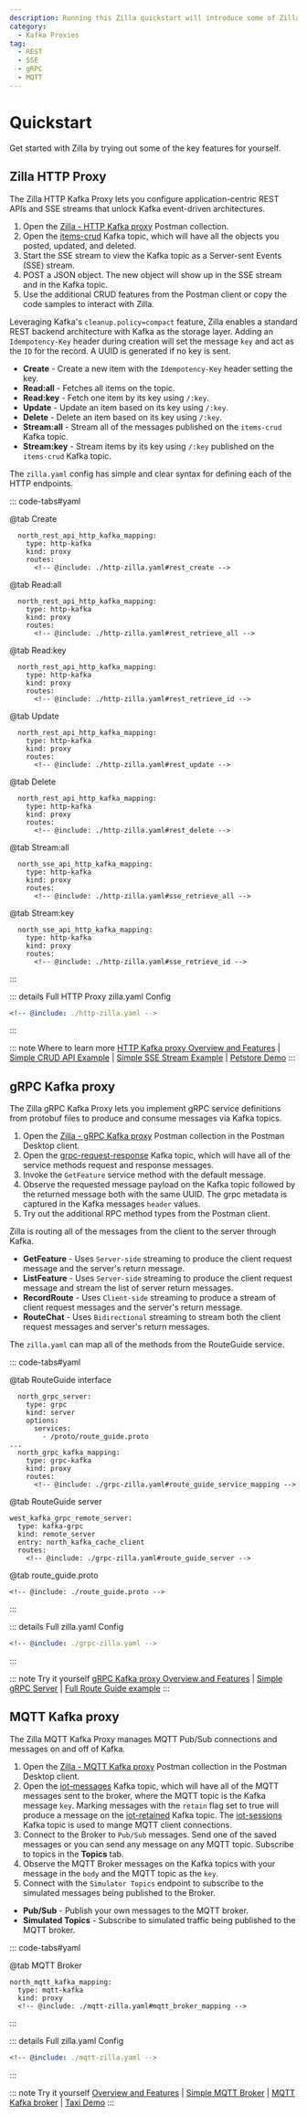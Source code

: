 ```yaml
---
description: Running this Zilla quickstart will introduce some of Zilla's main features.
category:
  - Kafka Proxies
tag:
  - REST
  - SSE
  - gRPC
  - MQTT
---
```


# Quickstart

Get started with Zilla by trying out some of the key features for yourself.
<!-- You can explicitly define your APIs in a Zilla configuration by carefully orchestrating all of the different [Bindings](../../tutorials/concepts/bindings.md#Bindings) Zilla has to offer. You can see many of them on display by using the [Kafka Proxy Quickstart](../../tutorials/how-tos/quickstart/index.md) or checking out the [Zilla Examples](https://github.com/aklivity/zilla-examples) repo. We added an event-driven backend to the popular TodoMVC UI frontend in the [TodoMVC CQRS Demo](https://github.com/aklivity/zilla-demos/tree/main/todo-mvc-cqrs) where all of the new tasks will sync live to any open browsers. -->

## Zilla HTTP Proxy

The Zilla HTTP Kafka Proxy lets you configure application-centric REST APIs and SSE streams that unlock Kafka event-driven architectures.

1. Open the [Zilla - HTTP Kafka proxy](https://www.postman.com/aklivity-zilla/workspace/aklivity-zilla-quickstart/overview) Postman collection.
1. Open the [items-crud](http://34.48.98.66/kafka/ui/clusters/zilla-quickstart-cc-kafka/all-topics/items-crud/messages) Kafka topic, which will have all the objects you posted, updated, and deleted.
1. Start the SSE stream to view the Kafka topic as a Server-sent Events (SSE) stream.
1. POST a JSON object. The new object will show up in the SSE stream and in the Kafka topic.
1. Use the additional CRUD features from the Postman client or copy the code samples to interact with Zilla.

Leveraging Kafka's `cleanup.policy=compact` feature, Zilla enables a standard REST backend architecture with Kafka as the storage layer. Adding an `Idempotency-Key` header during creation will set the message `key` and act as the `ID` for the record. A UUID is generated if no key is sent.

- **Create** - Create a new item with the `Idempotency-Key` header setting the key.
- **Read:all** - Fetches all items on the topic.
- **Read:key** - Fetch one item by its key using `/:key`.
- **Update** - Update an item based on its key using `/:key`.
- **Delete** - Delete an item based on its key using `/:key`.
- **Stream:all** - Stream all of the messages published on the `items-crud` Kafka topic.
- **Stream:key** - Stream items by its key using `/:key` published on the `items-crud` Kafka topic.

The `zilla.yaml` config has simple and clear syntax for defining each of the HTTP endpoints.

::: code-tabs#yaml

@tab Create

```yaml{6,7,10,11}
  north_rest_api_http_kafka_mapping:
    type: http-kafka
    kind: proxy
    routes:
      <!-- @include: ./http-zilla.yaml#rest_create -->
```

@tab Read:all

```yaml{6,7,10,11}
  north_rest_api_http_kafka_mapping:
    type: http-kafka
    kind: proxy
    routes:
      <!-- @include: ./http-zilla.yaml#rest_retrieve_all -->
```

@tab Read:key

```yaml{6,7,10,11,13}
  north_rest_api_http_kafka_mapping:
    type: http-kafka
    kind: proxy
    routes:
      <!-- @include: ./http-zilla.yaml#rest_retrieve_id -->
```

@tab Update

```yaml{6,7,10,11}
  north_rest_api_http_kafka_mapping:
    type: http-kafka
    kind: proxy
    routes:
      <!-- @include: ./http-zilla.yaml#rest_update -->
```

@tab Delete

```yaml{6,7,10,11}
  north_rest_api_http_kafka_mapping:
    type: http-kafka
    kind: proxy
    routes:
      <!-- @include: ./http-zilla.yaml#rest_delete -->
```

@tab Stream:all

```yaml{6,7,10,11}
  north_sse_api_http_kafka_mapping:
    type: http-kafka
    kind: proxy
    routes:
      <!-- @include: ./http-zilla.yaml#sse_retrieve_all -->
```

@tab Stream:key

```yaml{6,7,10,11,13}
  north_sse_api_http_kafka_mapping:
    type: http-kafka
    kind: proxy
    routes:
      <!-- @include: ./http-zilla.yaml#sse_retrieve_id -->
```

:::

::: details Full HTTP Proxy zilla.yaml Config

```yaml
<!-- @include: ./http-zilla.yaml -->
```

:::

::: note Where to learn more
[HTTP Kafka proxy Overview and Features](../../tutorials/concepts/kafka-proxies/http-proxy.md) | [Simple CRUD API Example](../../tutorials/tutorials/rest/rest-intro.md) | [Simple SSE Stream Example](../../tutorials/tutorials/sse/sse-intro.md) | [Petstore Demo](https://github.com/aklivity/zilla-demos/tree/main/petstore)
:::

## gRPC Kafka proxy

The Zilla gRPC Kafka Proxy lets you implement gRPC service definitions from protobuf files to produce and consume messages via Kafka topics.

1. Open the [Zilla - gRPC Kafka proxy](https://www.postman.com/aklivity-zilla/workspace/aklivity-zilla-quickstart/overview) Postman collection in the Postman Desktop client.
1. Open the [grpc-request-response](http://34.48.98.66/kafka/ui/clusters/zilla-quickstart-cc-kafka/all-topics/route-guide-requests) Kafka topic, which will have all of the service methods request and response messages.
1. Invoke the `GetFeature` service method with the default message.
1. Observe the requested message payload on the Kafka topic followed by the returned message both with the same UUID. The grpc metadata is captured in the Kafka messages `header` values.
1. Try out the additional RPC method types from the Postman client.

Zilla is routing all of the messages from the client to the server through Kafka.

- **GetFeature** - Uses `Server-side` streaming to produce the client request message and the server's return message.
- **ListFeature** - Uses `Server-side` streaming to produce the client request message and stream the list of server return messages.
- **RecordRoute** - Uses `Client-side` streaming to produce a stream of client request messages and the server's return message.
- **RouteChat** - Uses `Bidirectional` streaming to stream both the client request messages and server's return messages.

The `zilla.yaml` can map all of the methods from the RouteGuide service.

::: code-tabs#yaml

@tab RouteGuide interface

```yaml{6,13,17,19}
  north_grpc_server:
    type: grpc
    kind: server
    options:
      services:
        - /proto/route_guide.proto
...
  north_grpc_kafka_mapping:
    type: grpc-kafka
    kind: proxy
    routes:
      <!-- @include: ./grpc-zilla.yaml#route_guide_service_mapping -->
```

@tab RouteGuide server

```yaml{7-9,12}
west_kafka_grpc_remote_server:
  type: kafka-grpc
  kind: remote_server
  entry: north_kafka_cache_client
  routes:
    <!-- @include: ./grpc-zilla.yaml#route_guide_server -->
```

@tab route_guide.proto

```protobuf{18,26,32,38}
<!-- @include: ./route_guide.proto -->
```

:::

::: details Full zilla.yaml Config

```yaml
<!-- @include: ./grpc-zilla.yaml -->
```

:::

::: note Try it yourself
[gRPC Kafka proxy Overview and Features](../../tutorials/concepts/kafka-proxies/http-proxy.md) | [Simple gRPC Server](../../tutorials/tutorials/grpc/grpc-intro.md) | [Full Route Guide example](../../tutorials/how-tos/grpc/grpc.route-guide.service.md)
:::

## MQTT Kafka proxy

The Zilla MQTT Kafka Proxy manages MQTT Pub/Sub connections and messages on and off of Kafka.

1. Open the [Zilla - MQTT Kafka proxy](https://www.postman.com/aklivity-zilla/workspace/aklivity-zilla-quickstart/overview) Postman collection in the Postman Desktop client.
1. Open the [iot-messages](http://34.48.98.66/kafka/ui/clusters/zilla-quickstart-cc-kafka/all-topics/iot-messages) Kafka topic, which will have all of the MQTT messages sent to the broker, where the MQTT topic is the Kafka message `key`. Marking messages with the `retain` flag set to true will produce a message on the [iot-retained](http://34.48.98.66/kafka/ui/clusters/zilla-quickstart-cc-kafka/all-topics/iot-retained/messages) Kafka topic. The [iot-sessions](http://34.48.98.66/kafka/ui/clusters/zilla-quickstart-cc-kafka/all-topics/iot-sessions/messages) Kafka topic is used to mange MQTT client connections.
1. Connect to the Broker to `Pub/Sub` messages. Send one of the saved messages or you can send any message on any MQTT topic. Subscribe to topics in the **Topics** tab.
1. Observe the MQTT Broker messages on the Kafka topics with your message in the `body` and the MQTT topic as the `key`.
1. Connect with the `Simulator Topics` endpoint to subscribe to the simulated messages being published to the Broker.

- **Pub/Sub** - Publish your own messages to the MQTT broker.
- **Simulated Topics** - Subscribe to simulated traffic being published to the MQTT broker.

::: code-tabs#yaml

@tab MQTT Broker

```yaml{6-8}
north_mqtt_kafka_mapping:
  type: mqtt-kafka
  kind: proxy
  <!-- @include: ./mqtt-zilla.yaml#mqtt_broker_mapping -->
```

:::

::: details Full zilla.yaml Config

```yaml
<!-- @include: ./mqtt-zilla.yaml -->
```

:::

::: note Try it yourself
[Overview and Features](../../tutorials/concepts/kafka-proxies/http-proxy.md) | [Simple MQTT Broker](../../tutorials/tutorials/mqtt/mqtt-intro.md) | [MQTT Kafka broker](../../tutorials/how-tos/mqtt/mqtt.kafka.broker.md) | [Taxi Demo](https://github.com/aklivity/zilla-demos/tree/main/taxi)
:::
